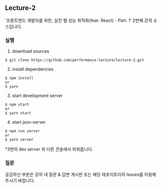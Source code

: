 ## Lecture-2

'프론트엔드 개발자를 위한, 실전 웹 성능 최적화(feat. React) - Part. 1' 2번째 강의 소스입니다.

### 실행

1. download sources

```
$ git clone https://github.com/performance-lecture/lecture-2.git
```

2. install dependencies

```
$ npm install
or
$ yarn
```

3. start development server

```
$ npm start
or
$ yarn start
```

4. start json-server

```
$ npm run server
or
$ yarn server
```
*3번의 dev server 와 다른 콘솔에서 띄워줍니다.

### 질문

궁금하신 부분은 강의 내 질문 & 답변 게시판 또는 해당 레포지토리의 Issues를 이용해주시기 바랍니다.
